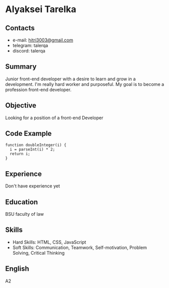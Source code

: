# Alyaksei Tarelka #
## Contacts ##
* e-mail: hitri3003@gmail.com
* telegram: talerqa
* discord: talerqa

## Summary ##
Junior front-end developer with a desire to learn and grow in a development.
I'm really hard worker and purposeful. My goal is to become a profession front-end developer.

## Objective ##
Looking for a position of a front-end Developer

## Code Example ##
```
function doubleInteger(i) {
  i = parseInt(i) * 2;  
  return i;
}
```
## Experience ##
Don't have experience yet

## Education ##
BSU faculty of law

## Skills ##
 * Hard Skills: HTML, CSS, JavaScript
 * Soft Skills: Communication, Teamwork, Self-motivation, Problem Solving, Critical Thinking

## English ##
A2